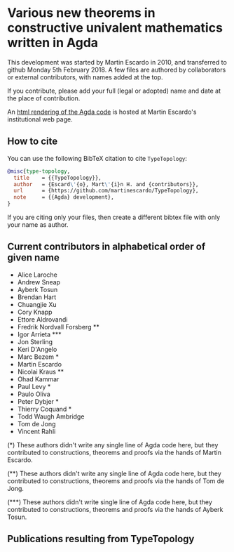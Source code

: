 # Various new theorems in constructive univalent mathematics written in Agda

This development was started by Martin Escardo in 2010, and
transferred to github Monday 5th February 2018. A few files are
authored by collaborators or external contributors, with names added
at the top.

If you contribute, please add your full (legal or adopted) name and date
at the place of contribution.

An [html rendering of the Agda
code](http://www.cs.bham.ac.uk/~mhe/TypeTopology/index.html) is hosted at
Martin Escardo's institutional web page.

## How to cite

You can use the following BibTeX citation to cite `TypeTopology`:

```bibtex
@misc{type-topology,
  title    = {{TypeTopology}},
  author   = {Escard\'{o}, Mart\'{i}n H. and {contributors}},
  url      = {https://github.com/martinescardo/TypeTopology},
  note     = {{Agda} development},
}
```

If you are citing only your files, then create a different bibtex file
with only your name as author.

## Current contributors in alphabetical order of given name

* Alice Laroche
* Andrew Sneap
* Ayberk Tosun
* Brendan Hart
* Chuangjie Xu
* Cory Knapp
* Ettore Aldrovandi
* Fredrik Nordvall Forsberg **
* Igor Arrieta ***
* Jon Sterling
* Keri D'Angelo
* Marc Bezem *
* Martin Escardo
* Nicolai Kraus **
* Ohad Kammar
* Paul Levy *
* Paulo Oliva
* Peter Dybjer *
* Thierry Coquand *
* Todd Waugh Ambridge
* Tom de Jong
* Vincent Rahli

(*) These authors didn't write any single line of Agda code here, but
they contributed to constructions, theorems and proofs via the hands
of Martin Escardo.

(**) These authors didn't write any single line of Agda code here, but
they contributed to constructions, theorems and proofs via the hands
of Tom de Jong.

(***) These authors didn't write single line of Agda code here, but they
contributed to constructions, theorems and proofs via the hands of Ayberk Tosun.

## Publications resulting from TypeTopology

